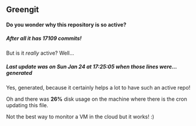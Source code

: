 ## Greengit

#### Do you wonder why this repository is so active?

##### After all it has 17109 commits!

But is it *really* active? Well...

##### Last update was on Sun Jan 24 at 17:25:05 when those lines were... generated

Yes, generated, because it certainly helps a lot to have such an active repo!

Oh and there was **26%** disk usage on the machine
where there is the cron updating this file.

Not the best way to monitor a VM in the cloud but it works! :)
